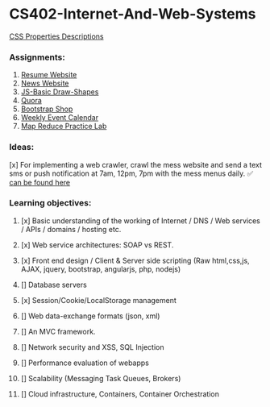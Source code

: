 # CS402-Internet-And-Web-Systems

[CSS Properties Descriptions](https://flamefractal.github.io/CS402-Internet-And-Web-Systems/CSSProperties/)

### Assignments:

1. [Resume Website](https://flamefractal.github.io/CS402-Internet-And-Web-Systems/Resume-Website/) 
2. [News Website](https://flamefractal.github.io/CS402-Internet-And-Web-Systems/News-Website/)
3. [JS-Basic Draw-Shapes](https://flamefractal.github.io/CS402-Internet-And-Web-Systems/Javascript-Basic/) 
4. [Quora](https://flamefractal.github.io/CS402-Internet-And-Web-Systems/Quora/) 
5. [Bootstrap Shop](https://flamefractal.github.io/CS402-Internet-And-Web-Systems/Bootstrap-Shop/)
6. [Weekly Event Calendar](https://flamefractal.github.io/CS402-Internet-And-Web-Systems/Event-Calendar/)
7. [Map Reduce Practice Lab](https://flamefractal.github.io/CS402-Internet-And-Web-Systems/MapReduce-Practice-Lab/)

### Ideas:

[x] For implementing a web crawler, crawl the mess website and send a text sms or push notification at 7am, 12pm, 7pm with the mess menus daily. :white_check_mark: [can be found here](https://github.com/flamefractal/SNU-Mess-Menu-Notifs)

### Learning objectives:

1. [x] Basic understanding of the working of Internet / DNS / Web services / APIs / domains / hosting etc.

2. [x] Web service architectures: SOAP vs REST.

3. [x] Front end design / Client & Server side scripting (Raw html,css,js, AJAX, jquery, bootstrap, angularjs, php, nodejs)

4. [] Database servers

5. [x] Session/Cookie/LocalStorage management

6. [] Web data-exchange formats (json, xml)

7. [] An MVC framework.

8. [] Network security and XSS, SQL Injection

9. [] Performance evaluation of webapps

10. [] Scalability (Messaging Task Queues, Brokers)

11. [] Cloud infrastructure, Containers, Container Orchestration

